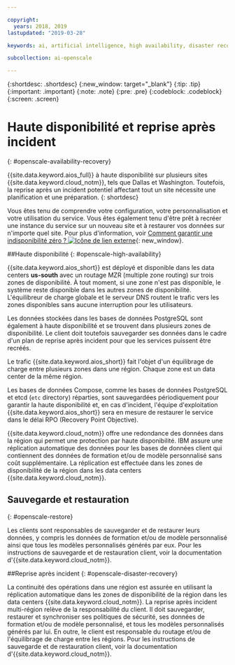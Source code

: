```yaml
---

copyright:
  years: 2018, 2019
lastupdated: "2019-03-28"

keywords: ai, artificial intelligence, high availability, disaster recovery, recovery, load-balancing, postgres

subcollection: ai-openscale

---
```


{:shortdesc: .shortdesc}
{:new_window: target="_blank"}
{:tip: .tip}
{:important: .important}
{:note: .note}
{:pre: .pre}
{:codeblock: .codeblock}
{:screen: .screen}

# Haute disponibilité et reprise après incident
{: #openscale-availability-recovery}

{{site.data.keyword.aios_full}} à haute disponibilité sur plusieurs sites {{site.data.keyword.cloud_notm}}, tels que Dallas et Washington.
Toutefois, la reprise après un incident potentiel affectant tout un site nécessite une planification et une préparation.
{: shortdesc}

Vous êtes tenu de comprendre votre configuration, votre personnalisation et votre utilisation du service.
Vous êtes également tenu d'être prêt à recréer une instance du service sur un nouveau site et à restaurer vos données sur n'importe quel site.
Pour plus d'information, voir [Comment garantir une indisponibilité zéro ?
![Icône de lien externe](../../icons/launch-glyph.svg "Icône de lien externe")](/docs/overview?topic=overview-zero-downtime#zero-downtime){: new_window}.

##Haute disponibilité 
{: #openscale-high-availability}

{{site.data.keyword.aios_short}} est déployé et disponible dans les data centers
**us-south** avec un routage MZR (multiple zone routing) sur trois zones de disponibilité.
À tout moment, si une zone n'est pas disponible, le système reste disponible dans les autres zones de disponibilité.
L'équilibreur de charge globale et le serveur DNS routent le trafic vers les zones disponibles sans aucune interruption pour les utilisateurs.

Les données stockées dans les bases de données PostgreSQL sont également à haute disponibilité et se trouvent dans plusieurs zones de disponibilité.
Le client doit toutefois sauvegarder ses données dans le cadre d'un plan de reprise après incident pour que les services puissent être recréés.

Le trafic {{site.data.keyword.aios_short}} fait l'objet d'un équilibrage de charge entre plusieurs zones dans une région.
Chaque zone est un data center de la même région.  

Les bases de données Compose, comme les bases de données PostgreSQL et etcd (<code>etc</code> directory) réparties,
sont sauvegardées périodiquement pour garantir la haute disponibilité et, en cas d'incident,
l'équipe d'exploitation {{site.data.keyword.aios_short}} sera en mesure de restaurer le service dans le délai RPO (Recovery Point Objective).
 
{{site.data.keyword.cloud_notm}} offre une redondance des données dans la région qui permet une protection par haute disponibilité.
IBM assure une réplication automatique des données pour les bases de données client qui contiennent des données de formation et/ou de modèle personnalisé sans coût supplémentaire.
La réplication est effectuée dans les zones de disponibilité de la région dans les data centers {{site.data.keyword.cloud_notm}}.
 
## Sauvegarde et restauration
{: #openscale-restore}

Les clients sont responsables de sauvegarder et de restaurer leurs données,
y compris les données de formation et/ou de modèle personnalisé ainsi que tous les modèles personnalisés générés par eux.
Pour les instructions de sauvegarde et de restauration client, voir la documentation d'{{site.data.keyword.cloud_notm}}.
 
##Reprise après incident
{: #openscale-disaster-recovery}

La continuité des opérations dans une région est assurée en
utilisant la réplication automatique dans les zones de disponibilité de la région dans les data centers {{site.data.keyword.cloud_notm}}.
La reprise après incident multi-région relève de la responsabilité du client.
Il doit sauvegarder, restaurer et synchroniser
ses politiques de sécurité, ses données de formation et/ou de modèle personnalisé, et tous les modèles personnalisés générés par lui.
En outre, le client est responsable du routage et/ou de l'équilibrage de charge entre les régions.
Pour les instructions de sauvegarde et de restauration client, voir la documentation d'{{site.data.keyword.cloud_notm}}.
